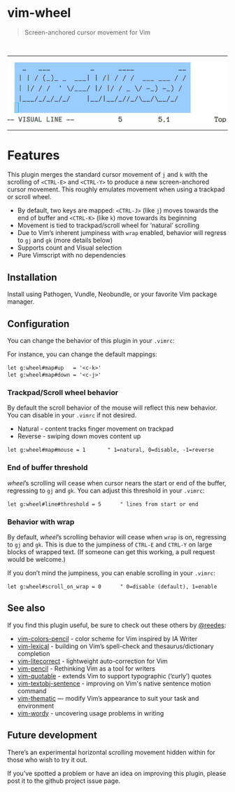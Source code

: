 # vim-wheel

> Screen-anchored cursor movement for Vim

<br/>

- - -
![demo](screenshots/demo2.gif)
- - -

# Features

This plugin merges the standard cursor movement of `j` and `k` with the
scrolling of `<CTRL-E>` and `<CTRL-Y>` to produce a new screen-anchored
cursor movement. This roughly emulates movement when using a trackpad or
scroll wheel.

* By default, two keys are mapped: `<CTRL-J>` (like `j`) moves towards the
  end of buffer and `<CTRL-K>` (like `k`) move towards its beginning
* Movement is tied to trackpad/scroll wheel for ‘natural’ scrolling
* Due to Vim’s inherent jumpiness with `wrap` enabled, behavior will
  regress to `gj` and `gk` (more details below)
* Supports count and Visual selection
* Pure Vimscript with no dependencies

## Installation

Install using Pathogen, Vundle, Neobundle, or your favorite Vim package
manager.

## Configuration

You can change the behavior of this plugin in your `.vimrc`:

For instance, you can change the default mappings:

```vim
let g:wheel#map#up   = '<c-k>' 
let g:wheel#map#down = '<c-j>'
```

### Trackpad/Scroll wheel behavior

By default the scroll behavior of the mouse will reflect this new
behavior. You can disable in your `.vimrc` if not desired.

* Natural - content tracks finger movement on trackpad
* Reverse - swiping down moves content up

```vim
let g:wheel#map#mouse = 1       " 1=natural, 0=disable, -1=reverse
```

### End of buffer threshold

_wheel_’s scrolling will cease when cursor nears the start or end of the
buffer, regressing to `gj` and `gk`. You can adjust this threshold in your
`.vimrc`:

```vim
let g:wheel#line#threshold = 5      " lines from start or end
```

### Behavior with wrap

By default, _wheel_’s scrolling behavior will cease when `wrap` is on,
regressing to `gj` and `gk`. This is due to the jumpiness of `CTRL-E` and
`CTRL-Y` on large blocks of wrapped text. (If someone can get this
working, a pull request would be welcome.)

If you don’t mind the jumpiness, you can enable scrolling in your
`.vimrc`:

```
let g:wheel#scroll_on_wrap = 0      " 0=disable (default), 1=enable
```

## See also

If you find this plugin useful, be sure to check out these others by
[@reedes][re]:

* [vim-colors-pencil][cp] - color scheme for Vim inspired by IA Writer
* [vim-lexical][lx] - building on Vim’s spell-check and thesaurus/dictionary completion
* [vim-litecorrect][lc] - lightweight auto-correction for Vim
* [vim-pencil][pn] - Rethinking Vim as a tool for writers
* [vim-quotable][qu] - extends Vim to support typographic (‘curly’) quotes
* [vim-textobj-sentence][ts] - improving on Vim's native sentence motion command
* [vim-thematic][th] — modify Vim’s appearance to suit your task and environment 
* [vim-wordy][wo] - uncovering usage problems in writing 

[re]: http://github.com/reedes
[cp]: http://github.com/reedes/vim-colors-pencil
[pn]: http://github.com/reedes/vim-pencil
[lx]: http://github.com/reedes/vim-lexical
[lc]: http://github.com/reedes/vim-litecorrect
[qu]: http://github.com/reedes/vim-quotable
[ts]: http://github.com/reedes/vim-textobj-sentence
[th]: http://github.com/reedes/vim-thematic
[wo]: http://github.com/reedes/vim-wordy

## Future development

There’s an experimental horizontal scrolling movement hidden within for
those who wish to try it out.

If you’ve spotted a problem or have an idea on improving this plugin,
please post it to the github project issue page.

